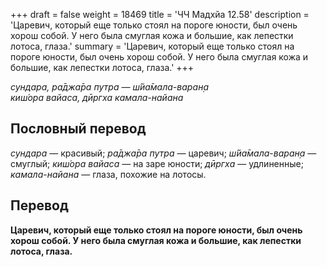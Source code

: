 +++
draft = false
weight = 18469
title = 'ЧЧ Мадхйа 12.58'
description = 'Царевич, который еще только стоял на пороге юности, был очень хорош собой. У него была смуглая кожа и большие, как лепестки лотоса, глаза.'
summary = 'Царевич, который еще только стоял на пороге юности, был очень хорош собой. У него была смуглая кожа и большие, как лепестки лотоса, глаза.'
+++

_сундара, ра̄джа̄ра путра — ш́йа̄мала-варан̣а  
киш́ора вайаса, дӣргха камала-найана_

## Пословный перевод

_сундара_ — красивый; _ра̄джа̄ра_ _путра_ — царевич; _ш́йа̄мала_\-_варан̣а_ — смуглый; _киш́ора_ _вайаса_ — на заре юности; _дӣргха_ — удлиненные; _камала_\-_найана_ — глаза, похожие на лотосы.

## Перевод

**Царевич, который еще только стоял на пороге юности, был очень хорош собой. У него была смуглая кожа и большие, как лепестки лотоса, глаза.**
